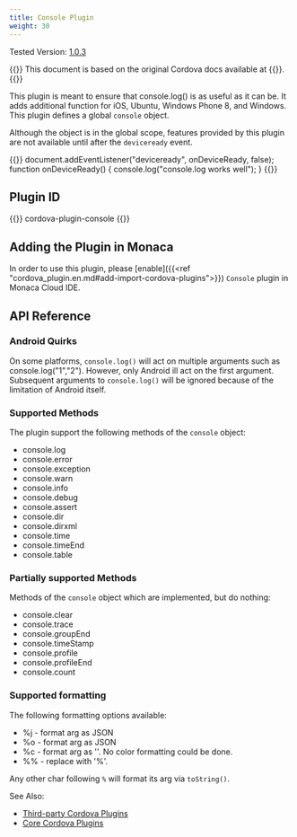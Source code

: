 ```yaml
---
title: Console Plugin
weight: 30
---
```


Tested Version: [1.0.3](https://github.com/apache/cordova-plugin-console/releases/tag/1.0.3)

{{<note>}}
This document is based on the original Cordova docs available at {{<link title="Cordova Docs" href="https://github.com/apache/cordova-plugin-console">}}.
{{</note>}}

This plugin is meant to ensure that console.log() is as useful as it can
be. It adds additional function for iOS, Ubuntu, Windows Phone 8, and
Windows. This plugin defines a global `console` object.

Although the object is in the global scope, features provided by this
plugin are not available until after the `deviceready` event.

{{<highlight javascript>}}
document.addEventListener("deviceready", onDeviceReady, false);
function onDeviceReady() {
    console.log("console.log works well");
}
{{</highlight>}}

Plugin ID
---------

{{<highlight javascript>}}
cordova-plugin-console
{{</highlight>}}

Adding the Plugin in Monaca
---------------------------

In order to use this plugin, please [enable]({{<ref "cordova_plugin.en.md#add-import-cordova-plugins">}}) `Console`
plugin in Monaca Cloud IDE.

API Reference
-------------

### Android Quirks

On some platforms, `console.log()` will act on multiple arguments such as
console.log("1","2"). However, only Android ill act on the first
argument. Subsequent arguments to `console.log()` will be ignored because
of the limitation of Android itself.

### Supported Methods

The plugin support the following methods of the `console` object:

-   console.log
-   console.error
-   console.exception
-   console.warn
-   console.info
-   console.debug
-   console.assert
-   console.dir
-   console.dirxml
-   console.time
-   console.timeEnd
-   console.table

### Partially supported Methods

Methods of the `console` object which are implemented, but do nothing:

-   console.clear
-   console.trace
-   console.groupEnd
-   console.timeStamp
-   console.profile
-   console.profileEnd
-   console.count

### Supported formatting

The following formatting options available:

-   %j - format arg as JSON
-   %o - format arg as JSON
-   %c - format arg as ''. No color formatting could be done.
-   %% - replace with '%'.

Any other char following `%` will format its arg via `toString()`.

See Also:

- [Third-party Cordova Plugins](../../third_party_phonegap)
- [Core Cordova Plugins](../../cordova_6.5)

